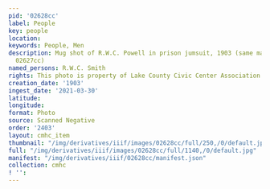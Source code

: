 ```yaml
---
pid: '02628cc'
label: People
key: people
location: 
keywords: People, Men
description: Mug shot of R.W.C. Powell in prison jumsuit, 1903 (same man in picture
  02627cc)
named_persons: R.W.C. Smith
rights: This photo is property of Lake County Civic Center Association.
creation_date: '1903'
ingest_date: '2021-03-30'
latitude: 
longitude: 
format: Photo
source: Scanned Negative
order: '2403'
layout: cmhc_item
thumbnail: "/img/derivatives/iiif/images/02628cc/full/250,/0/default.jpg"
full: "/img/derivatives/iiif/images/02628cc/full/1140,/0/default.jpg"
manifest: "/img/derivatives/iiif/02628cc/manifest.json"
collection: cmhc
! '': 
---
```

